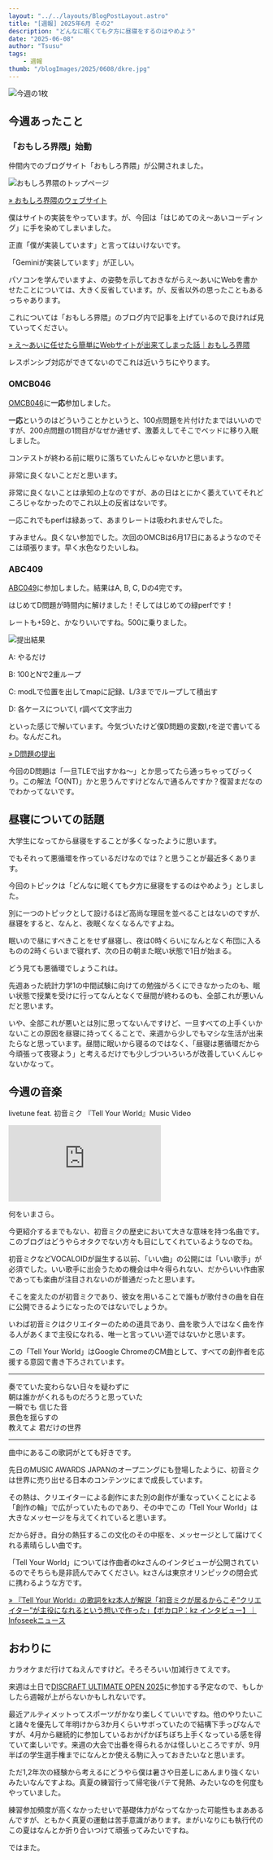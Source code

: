 ```yaml
---
layout: "../../layouts/BlogPostLayout.astro"
title: "[週報] 2025年6月 その2"
description: "どんなに眠くても夕方に昼寝をするのはやめよう"
date: "2025-06-08"
author: "Tsusu"
tags:
    - 週報
thumb: "/blogImages/2025/0608/dkre.jpg"
---
```


![今週の1枚](/blogImages/2025/0608/dkre.jpg)

## 今週あったこと
### 「おもしろ界隈」始動
仲間内でのブログサイト「おもしろ界隈」が公開されました。

![おもしろ界隈のトップページ](/blogImages/2025/0608/omoshirokaiwai-top.jpg)

[&raquo; おもしろ界隈のウェブサイト](https://omoshirokaiwai.com)

僕はサイトの実装をやっています。が、今回は「はじめてのえ～あいコーディング」に手を染めてしまいました。

正直「僕が実装しています」と言ってはいけないです。

「Geminiが実装しています」が正しい。

パソコンを学んでいますよ、の姿勢を示しておきながらえ～あいにWebを書かせたことについては、大きく反省しています。が、反省以外の思ったこともあるっちゃあります。

これについては「おもしろ界隈」のブログ内で記事を上げているので良ければ見ていってください。

[&raquo; え～あいに任せたら簡単にWebサイトが出来てしまった話｜おもしろ界隈](https://omoshirokaiwai.com/blog/2025-06-03)

レスポンシブ対応ができてないのでこれは近いうちにやります。

### OMCB046
[OMCB046](https://onlinemathcontest.com/contests/omcb046)に**一応**参加しました。

**一応**というのはどういうことかというと、100点問題を片付けたまではいいのですが、200点問題の1問目がなぜか通せず、激萎えしてそこでベッドに移り入眠しました。

コンテストが終わる前に眠りに落ちていたんじゃないかと思います。

非常に良くないことだと思います。

非常に良くないことは承知の上なのですが、あの日はとにかく萎えていてそれどころじゃなかったのでこれ以上の反省はないです。

一応これでもperfは緑あって、あまりレートは吸われませんでした。

すみません。良くない参加でした。次回のOMCBは6月17日にあるようなのでそこは頑張ります。早く水色なりたいしね。

### ABC409

[ABC049](https://atcoder.jp/contests/abc409)に参加しました。結果はA, B, C, Dの4完です。

はじめてD問題が時間内に解けました！そしてはじめての緑perfです！

レートも+59と、かなりいいですね。500に乗りました。

![提出結果](/blogImages/2025/0608/abc409.jpg)

A: やるだけ

B: 100とNで2重ループ

C: modLで位置を出してmapに記録、L/3まででループして積出す

D: 各ケースについてl, r調べて文字出力

といった感じで解いています。今気づいたけど僕D問題の変数l,rを逆で書いてるわ。なんだこれ。

[&raquo; D問題の提出](https://atcoder.jp/contests/abc409/submissions/66558989)

今回のD問題は「一旦TLEで出すかね～」とか思ってたら通っちゃってびっくり。この解法「O(NT)」かと思うんですけどなんで通るんですか？復習まだなのでわかってないです。

## 昼寝についての話題

大学生になってから昼寝をすることが多くなったように思います。

でもそれって悪循環を作っているだけなのでは？と思うことが最近多くあります。

今回のトピックは「どんなに眠くても夕方に昼寝をするのはやめよう」としました。

別に一つのトピックとして設けるほど高尚な理屈を並べることはないのですが、昼寝をすると、なんと、夜眠くなくなるんですよね。

眠いので昼にすべきことをせず昼寝し、夜は0時くらいになんとなく布団に入るものの2時くらいまで寝れず、次の日の朝また眠い状態で1日が始まる。

どう見ても悪循環でしょうこれは。

先週あった統計力学1の中間試験に向けての勉強がろくにできなかったのも、眠い状態で授業を受けに行ってなんとなくで昼間が終わるのも、全部これが悪いんだと思います。

いや、全部これが悪いとは別に思ってないんですけど、一旦すべての上手くいかないことの原因を昼寝に持ってくることで、来週から少しでもマシな生活が出来たらなと思っています。昼間に眠いから寝るのではなく、「昼寝は悪循環だから今頑張って夜寝よう」と考えるだけでも少しづついろいろが改善していくんじゃないかなって。

## 今週の音楽
livetune feat. 初音ミク 『Tell Your World』Music Video
<iframe src="https://www.youtube.com/embed/PqJNc9KVIZE" title="livetune feat. 初音ミク 『Tell Your World』Music Video" frameborder="0" allow="accelerometer; autoplay; clipboard-write; encrypted-media; gyroscope; picture-in-picture; web-share" referrerpolicy="strict-origin-when-cross-origin" allowfullscreen></iframe>

何をいまさら。

今更紹介するまでもない、初音ミクの歴史において大きな意味を持つ名曲です。このブログはどうやらオタクでない方々も目にしてくれているようなのでね。

初音ミクなどVOCALOIDが誕生する以前、「いい曲」の公開には「いい歌手」が必須でした。いい歌手に出会うための機会は中々得られない、だからいい作曲家であっても楽曲が注目されないのが普通だったと思います。

そこを変えたのが初音ミクであり、彼女を用いることで誰もが歌付きの曲を自在に公開できるようになったのではないでしょうか。

いわば初音ミクはクリエイターのための道具であり、曲を歌う人ではなく曲を作る人があくまで主役になれる、唯一と言っていい道ではないかと思います。

この「Tell Your World」はGoogle ChromeのCM曲として、すべての創作者を応援する意図で書き下ろされています。

*****
奏でていた変わらない日々を疑わずに<br>
朝は誰かがくれるものだろうと思っていた<br>
一瞬でも 信じた音<br>
景色を揺らすの<br>
教えてよ 君だけの世界<br>
*****

曲中にあるこの歌詞がとても好きです。

先日のMUSIC AWARDS JAPANのオープニングにも登場したように、初音ミクは世界に売り出せる日本のコンテンツにまで成長しています。

その熱は、クリエイターによる創作にまた別の創作が重なっていくことによる「創作の輪」で広がっていたものであり、その中でこの「Tell Your World」は大きなメッセージを与えてくれていると思います。

だから好き。自分の熱狂するこの文化のその中枢を、メッセージとして届けてくれる素晴らしい曲です。

「Tell Your World」については作曲者のkzさんのインタビューが公開されているのでそちらも是非読んでみてください。kzさんは東京オリンピックの閉会式に携わるような方です。

[&raquo; 『Tell Your World』の歌詞をkz本人が解説「初音ミクが居るからこそ“クリエイター”が主役になれるという想いで作った」【ボカロP：kz インタビュー】｜Infoseekニュース](https://news.infoseek.co.jp/article/niconiconews_nw10836414/)

## おわりに
カラオケまだ行けてねえんですけど。そろそろいい加減行きてえです。

来週は土日で[DISCRAFT ULTIMATE OPEN 2025](http://www.clubjr.com/event_2025duo.html)に参加する予定なので、もしかしたら週報が上がらないかもしれないです。

最近アルティメットってスポーツがかなり楽しくていいですね。他のやりたいこと諸々を優先して年明けから3か月くらいサボっていたので結構下手っぴなんですが、4月から継続的に参加しているおかげかぼちぼち上手くなっている感を得ていて楽しいです。来週の大会で出番を得られるかは怪しいところですが、9月半ばの学生選手権までになんとか使える駒に入っておきたいなと思います。

ただ1,2年次の経験から考えるにどうやら僕は暑さや日差しにあんまり強くないみたいなんですよね。真夏の練習行って帰宅後バテて発熱、みたいなのを何度もやっていました。

練習参加頻度が高くなかったせいで基礎体力がなってなかった可能性もまああるんですが、ともかく真夏の運動は苦手意識があります。まがいなりにも執行代のこの夏はなんとか折り合いつけて頑張ってみたいですね。

ではまた。